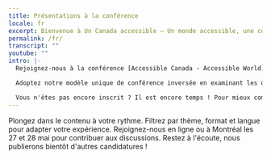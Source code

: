 ```yaml
---
title: Présentations à la conférence
locale: fr
excerpt: Bienvenue à Un Canada accessible — Un monde accessible, une conférence visant à promouvoir l'accessibilité et la conception inclusive dans divers contextes.
permalink: /fr/
transcript: ""
youtube: ""
intro: |-
  Rejoignez-nous à la conférence [Accessible Canada - Accessible World](https://sites.events.concordia.ca/sites/accessconf/fr/accessible-canada-accessible-world/home) qui se déroulera en ligne et à Montréal les 27 et 28 mai 2024.

  Adoptez notre modèle unique de conférence inversée en examinant les diverses présentations avant l'événement sur cette page. Cette exploration pré-conférence nous permet de consacrer notre temps à relever 24 défis critiques à travers quatre thèmes centraux.

  Vous n'êtes pas encore inscrit ? Il est encore temps ! Pour mieux comprendre les défis que nous allons relever et pour vous inscrire, veuillez consulter les pages [Défis de la conférence](https://sites.events.concordia.ca/sites/accessconf/fr/accessible-canada-accessible-world/pages/9) et [Inscription](https://sites.events.concordia.ca/sites/accessconf/fr/accessible-canada-accessible-world/register). Nous avons besoin de votre contribution !
---
```

Plongez dans le contenu à votre rythme. Filtrez par thème, format et langue pour adapter votre expérience. Rejoignez-nous en ligne ou à Montréal les 27 et 28 mai pour contribuer aux discussions. Restez à l'écoute, nous publierons bientôt d'autres candidatures !
